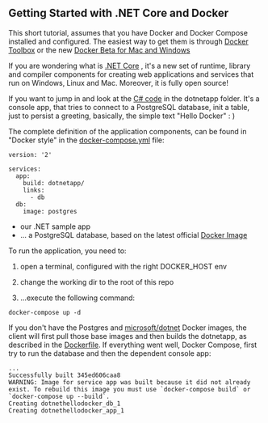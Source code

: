 ## Getting Started with .NET Core and Docker

This short tutorial, assumes that you have Docker and Docker Compose installed and configured. The easiest way to get them is through [Docker Toolbox](https://www.docker.com/products/docker-toolbox) or the new [Docker Beta for Mac and Windows](http://beta.docker.com/docs)

If you are wondering what is [.NET Core](https://www.microsoft.com/net/core/platform) , it's a new set of runtime, library and compiler components for creating web applications and services that run on Windows, Linux and Mac. Moreover, it is fully open source!

If you want to jump in and look at the [C# code](https://github.com/f-minzoni/dotnet-hellodocker/blob/master/dotnetapp/Program.cs) in the dotnetapp folder. It's a console app, that tries to connect to a PostgreSQL database, init a table, just to persist a greeting, basically, the simple text "Hello Docker" : )

The complete definition of the application components, can be found in "Docker style" in the [docker-compose.yml](https://github.com/f-minzoni/dotnet-hellodocker/blob/master/docker-compose.yml) file:
```
version: '2'

services:
  app:
    build: dotnetapp/
    links:
      - db
  db:
    image: postgres
```
* our .NET sample app
* ... a PostgreSQL database, based on the latest official [Docker Image](https://hub.docker.com/_/postgres/)

To run the application, you need to:

1. open a terminal, configured with the right DOCKER_HOST env

2. change the working dir to the root of this repo

3. ...execute the following command:

```
docker-compose up -d
```
If you don't have the Postgres and [microsoft/dotnet](https://hub.docker.com/r/microsoft/dotnet/) Docker images, the client will first pull those base images and then builds the dotnetapp, as described in the [Dockerfile](https://github.com/f-minzoni/dotnet-hellodocker/blob/master/dotnetapp/Dockerfile).
If everything went well, Docker Compose, first try to run the database and then the dependent console app:
```
...
Successfully built 345ed606caa8
WARNING: Image for service app was built because it did not already exist. To rebuild this image you must use `docker-compose build` or `docker-compose up --build`.
Creating dotnethellodocker_db_1
Creating dotnethellodocker_app_1
```




